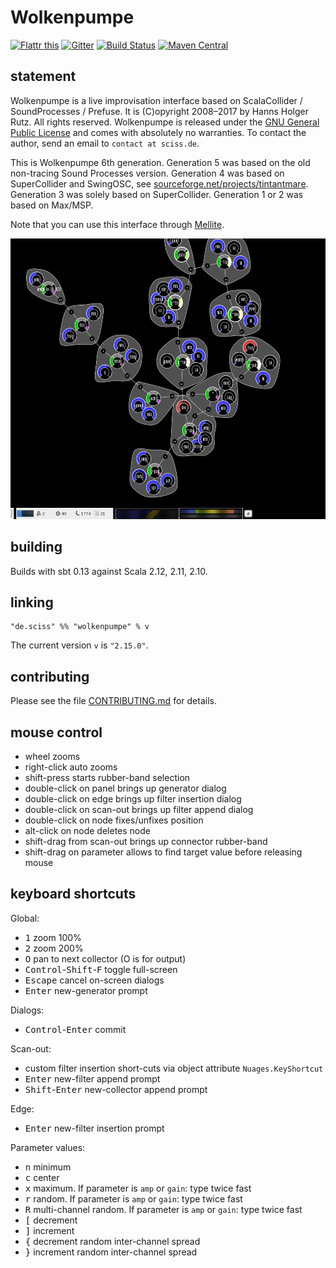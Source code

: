 # Wolkenpumpe

[![Flattr this](http://api.flattr.com/button/flattr-badge-large.png)](https://flattr.com/submit/auto?user_id=sciss&url=https%3A%2F%2Fgithub.com%2FSciss%2FWolkenpumpe&title=Wolkenpumpe&language=Scala&tags=github&category=software)
[![Gitter](https://badges.gitter.im/Join%20Chat.svg)](https://gitter.im/Sciss/Mellite?utm_source=badge&utm_medium=badge&utm_campaign=pr-badge&utm_content=badge)
[![Build Status](https://travis-ci.org/Sciss/Wolkenpumpe.svg?branch=master)](https://travis-ci.org/Sciss/Wolkenpumpe)
[![Maven Central](https://maven-badges.herokuapp.com/maven-central/de.sciss/wolkenpumpe_2.11/badge.svg)](https://maven-badges.herokuapp.com/maven-central/de.sciss/wolkenpumpe_2.11)

## statement

Wolkenpumpe is a live improvisation interface based on ScalaCollider / SoundProcesses / Prefuse. It is (C)opyright 2008&ndash;2017 by Hanns Holger Rutz. All rights reserved. Wolkenpumpe is released under the [GNU General Public License](http://github.com/Sciss/Wolkenpumpe/blob/master/licenses/Wolkenpumpe-License.txt) and comes with absolutely no warranties. To contact the author, send an email to `contact at sciss.de`.

This is Wolkenpumpe 6th generation. Generation 5 was based on the old non-tracing Sound Processes version. Generation 4 was based on SuperCollider and SwingOSC, see [sourceforge.net/projects/tintantmare](http://sourceforge.net/projects/tintantmare/). Generation 3 was solely based on SuperCollider. Generation 1 or 2 was based on Max/MSP.

Note that you can use this interface through [Mellite](https://github.com/Sciss/Mellite/).

<img src="screenshot.png" alt="screenshot" width="520" height="449"/>

## building

Builds with sbt 0.13 against Scala 2.12, 2.11, 2.10.

## linking

    "de.sciss" %% "wolkenpumpe" % v

The current version `v` is `"2.15.0"`.

## contributing

Please see the file [CONTRIBUTING.md](CONTRIBUTING.md) for details.

## mouse control

- wheel zooms
- right-click auto zooms
- shift-press starts rubber-band selection
- double-click on panel brings up generator dialog
- double-click on edge brings up filter insertion dialog
- double-click on scan-out brings up filter append dialog
- double-click on node fixes/unfixes position
- alt-click on node deletes node
- shift-drag from scan-out brings up connector rubber-band
- shift-drag on parameter allows to find target value before releasing mouse

## keyboard shortcuts

Global:

- <tt>1</tt> zoom 100%
- <tt>2</tt> zoom 200%
- <tt>O</tt> pan to next collector (O is for output)
- <tt>Control</tt>-<tt>Shift</tt>-<tt>F</tt> toggle full-screen
- <tt>Escape</tt> cancel on-screen dialogs
- <tt>Enter</tt> new-generator prompt

Dialogs:

- <tt>Control</tt>-<tt>Enter</tt> commit

Scan-out:

- custom filter insertion short-cuts via object attribute `Nuages.KeyShortcut`
- <tt>Enter</tt> new-filter append prompt
- <tt>Shift</tt>-<tt>Enter</tt> new-collector append prompt

Edge:

- <tt>Enter</tt> new-filter insertion prompt

Parameter values:

- <tt>n</tt> minimum
- <tt>c</tt> center
- <tt>x</tt> maximum. If parameter is `amp` or `gain`: type twice fast
- <tt>r</tt> random. If parameter is `amp` or `gain`: type twice fast
- <tt>R</tt> multi-channel random. If parameter is `amp` or `gain`: type twice fast
- <tt>[</tt> decrement
- <tt>]</tt> increment
- <tt>{</tt> decrement random inter-channel spread
- <tt>}</tt> increment random inter-channel spread

